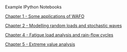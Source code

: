 Example IPython Notebooks

[Chapter 1 - Some applications of WAFO](WAFO%20Chapter%201.md)

[Chapter 2 - Modelling random loads and stochastic waves](WAFO%20Chapter%202.md)

[Chapter 4 - Fatigue load analysis and rain-flow cycles ](WAFO%20Chapter%204.md)

[Chapter 5 - Extreme value analysis](WAFO%20Chapter%205.md)

